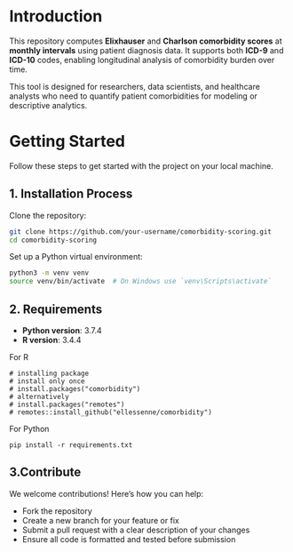 # Introduction

This repository computes **Elixhauser** and **Charlson comorbidity scores** at **monthly intervals** using patient diagnosis data. It supports both **ICD-9** and **ICD-10** codes, enabling longitudinal analysis of comorbidity burden over time.

This tool is designed for researchers, data scientists, and healthcare analysts who need to quantify patient comorbidities for modeling or descriptive analytics.

# Getting Started

Follow these steps to get started with the project on your local machine.

## 1. Installation Process

Clone the repository:

```bash
git clone https://github.com/your-username/comorbidity-scoring.git
cd comorbidity-scoring
```


Set up a Python virtual environment:
```bash
python3 -m venv venv
source venv/bin/activate  # On Windows use `venv\Scripts\activate`
```

## 2. Requirements

- **Python version**: 3.7.4  
- **R version**: 3.4.4  

For R
```
# installing package
# install only once
# install.packages("comorbidity")
# alternatively
# install.packages("remotes")
# remotes::install_github("ellessenne/comorbidity")
```

For Python 

```
pip install -r requirements.txt
```


## 3.Contribute
We welcome contributions! Here’s how you can help:

- Fork the repository
- Create a new branch for your feature or fix
- Submit a pull request with a clear description of your changes
- Ensure all code is formatted and tested before submission
